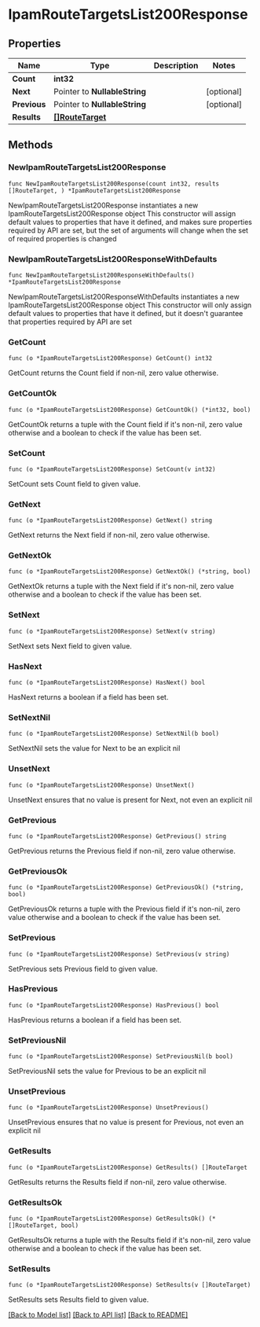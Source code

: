 # IpamRouteTargetsList200Response

## Properties

Name | Type | Description | Notes
------------ | ------------- | ------------- | -------------
**Count** | **int32** |  | 
**Next** | Pointer to **NullableString** |  | [optional] 
**Previous** | Pointer to **NullableString** |  | [optional] 
**Results** | [**[]RouteTarget**](RouteTarget.md) |  | 

## Methods

### NewIpamRouteTargetsList200Response

`func NewIpamRouteTargetsList200Response(count int32, results []RouteTarget, ) *IpamRouteTargetsList200Response`

NewIpamRouteTargetsList200Response instantiates a new IpamRouteTargetsList200Response object
This constructor will assign default values to properties that have it defined,
and makes sure properties required by API are set, but the set of arguments
will change when the set of required properties is changed

### NewIpamRouteTargetsList200ResponseWithDefaults

`func NewIpamRouteTargetsList200ResponseWithDefaults() *IpamRouteTargetsList200Response`

NewIpamRouteTargetsList200ResponseWithDefaults instantiates a new IpamRouteTargetsList200Response object
This constructor will only assign default values to properties that have it defined,
but it doesn't guarantee that properties required by API are set

### GetCount

`func (o *IpamRouteTargetsList200Response) GetCount() int32`

GetCount returns the Count field if non-nil, zero value otherwise.

### GetCountOk

`func (o *IpamRouteTargetsList200Response) GetCountOk() (*int32, bool)`

GetCountOk returns a tuple with the Count field if it's non-nil, zero value otherwise
and a boolean to check if the value has been set.

### SetCount

`func (o *IpamRouteTargetsList200Response) SetCount(v int32)`

SetCount sets Count field to given value.


### GetNext

`func (o *IpamRouteTargetsList200Response) GetNext() string`

GetNext returns the Next field if non-nil, zero value otherwise.

### GetNextOk

`func (o *IpamRouteTargetsList200Response) GetNextOk() (*string, bool)`

GetNextOk returns a tuple with the Next field if it's non-nil, zero value otherwise
and a boolean to check if the value has been set.

### SetNext

`func (o *IpamRouteTargetsList200Response) SetNext(v string)`

SetNext sets Next field to given value.

### HasNext

`func (o *IpamRouteTargetsList200Response) HasNext() bool`

HasNext returns a boolean if a field has been set.

### SetNextNil

`func (o *IpamRouteTargetsList200Response) SetNextNil(b bool)`

 SetNextNil sets the value for Next to be an explicit nil

### UnsetNext
`func (o *IpamRouteTargetsList200Response) UnsetNext()`

UnsetNext ensures that no value is present for Next, not even an explicit nil
### GetPrevious

`func (o *IpamRouteTargetsList200Response) GetPrevious() string`

GetPrevious returns the Previous field if non-nil, zero value otherwise.

### GetPreviousOk

`func (o *IpamRouteTargetsList200Response) GetPreviousOk() (*string, bool)`

GetPreviousOk returns a tuple with the Previous field if it's non-nil, zero value otherwise
and a boolean to check if the value has been set.

### SetPrevious

`func (o *IpamRouteTargetsList200Response) SetPrevious(v string)`

SetPrevious sets Previous field to given value.

### HasPrevious

`func (o *IpamRouteTargetsList200Response) HasPrevious() bool`

HasPrevious returns a boolean if a field has been set.

### SetPreviousNil

`func (o *IpamRouteTargetsList200Response) SetPreviousNil(b bool)`

 SetPreviousNil sets the value for Previous to be an explicit nil

### UnsetPrevious
`func (o *IpamRouteTargetsList200Response) UnsetPrevious()`

UnsetPrevious ensures that no value is present for Previous, not even an explicit nil
### GetResults

`func (o *IpamRouteTargetsList200Response) GetResults() []RouteTarget`

GetResults returns the Results field if non-nil, zero value otherwise.

### GetResultsOk

`func (o *IpamRouteTargetsList200Response) GetResultsOk() (*[]RouteTarget, bool)`

GetResultsOk returns a tuple with the Results field if it's non-nil, zero value otherwise
and a boolean to check if the value has been set.

### SetResults

`func (o *IpamRouteTargetsList200Response) SetResults(v []RouteTarget)`

SetResults sets Results field to given value.



[[Back to Model list]](../README.md#documentation-for-models) [[Back to API list]](../README.md#documentation-for-api-endpoints) [[Back to README]](../README.md)


